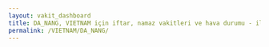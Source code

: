```yaml
---
layout: vakit_dashboard
title: DA_NANG, VIETNAM için iftar, namaz vakitleri ve hava durumu - ilçe/eyalet seç
permalink: /VIETNAM/DA_NANG/
---
```


<script type="text/javascript">
  var GLOBAL_COUNTRY = 'VIETNAM';
  var GLOBAL_CITY = 'DA_NANG';
  var GLOBAL_STATE = '';
  var lat = 72;
  var lon = 21;
</script>

